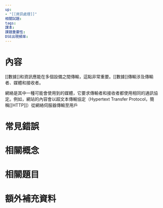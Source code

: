 ```yaml
---
up: 
- "[[資訊處理]]"
相關試題: 
tags: 
課本: 
課題重要性: 
DSE出現頻率:
---
```

# 內容
[[數據]]和資訊應能在多個設備之間傳輸，這點非常重要。[[數據]]傳輸涉及傳輸者、媒體和接收者。

網絡是其中一種可能會使用到的媒體，它要求傳輸者和接收者都使用相同的通訊協定。例如，網站的內容會以超文本傳輸協定（Hypertext Transfer Protocol，簡稱[[HTTP]]）從網絡伺服器傳輸至用戶
# 常見錯誤
# 相關概念

# 相關題目
# 額外補充資料
